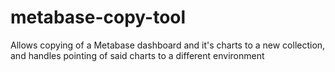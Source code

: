 # metabase-copy-tool
Allows copying of a Metabase dashboard and it's charts to a new collection, and handles pointing of said charts to a different environment
